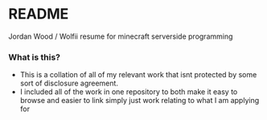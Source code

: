 # README #

Jordan Wood / Wolfii resume for minecraft serverside programming

### What is this? ###

* This is a collation of all of my relevant work that isnt protected by some sort of disclosure agreement.
* I included all of the work in one repository to both make it easy to browse and easier to link simply just work relating to what I am applying for
